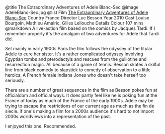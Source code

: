 @title		The Extraordinary Adventures of Adele Blanc-Sec
@image		AdeleBlanc-Sec.jpg
@list
Film		[The Extraordinary Adventures of Adele Blanc-Sec](https://www.imdb.com/title/tt1179025/)
Country		France
Director		Luc Besson
Year		2010
Cast		Louise Bourgoin, Mathieu Amalric, Gilles Lellouche
Details		Colour 107 mins
@markdown
A live-action film based on the comics by Jacques Tardi. If I remember properly it's the amalgam of two adventures for Adele that Tardi did.

Set mainly in early 1900s Paris the film follows the odyssey of the titular Adele to cure her sister. It's a rather complicated odyssey involving Egyptian tombs and pterodactyls and rescues from the guillotine and resurrection magic. All because of a game of tennis. Besson skates a skilful line from black comedy to slapstick to comedy of observation to a little heroics. A French female Indiana Jones who doesn't take herself too seriously.

There are a number of great sequences in the film as Besson pokes fun at officialdom and official ways. It does partly feel like he is poking fun at the France of today as much of the France of the early 1900s. Adele may be trying to escape the restrictions of our current age as much as the fin de siecle. If one's making a film for a 2000s audience it's hard to not import 2000s worldviews into a representation of the past.

I enjoyed this one. Recommended.
